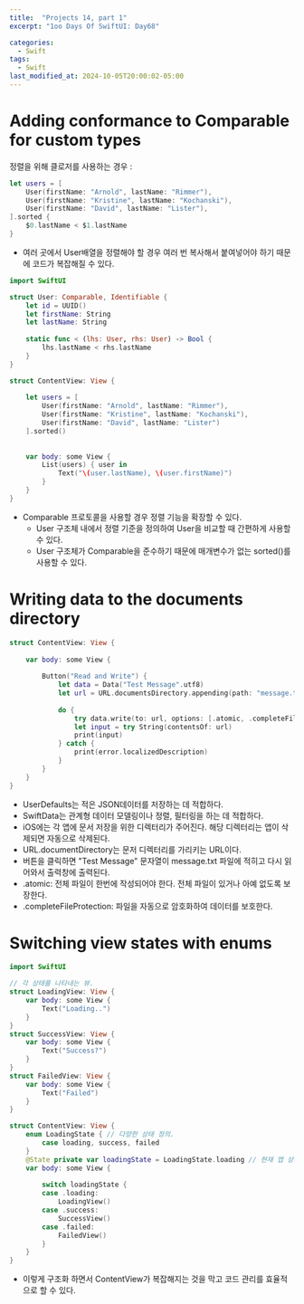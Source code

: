 ```yaml
---
title:  "Projects 14, part 1"
excerpt: "1oo Days Of SwiftUI: Day68"

categories:
  - Swift
tags:
  - Swift
last_modified_at: 2024-10-05T20:00:02-05:00
---
```


# Adding conformance to Comparable for custom types

정렬을 위해 클로저를 사용하는 경우 :
```Swift
let users = [
    User(firstName: "Arnold", lastName: "Rimmer"),
    User(firstName: "Kristine", lastName: "Kochanski"),
    User(firstName: "David", lastName: "Lister"),
].sorted {
    $0.lastName < $1.lastName
}
```
- 여러 곳에서 User배열을 정렬해야 할 경우 여러 번 복사해서 붙여넣어야 하기 때문에 코드가 복잡해질 수 있다.


```Swift
import SwiftUI

struct User: Comparable, Identifiable {
    let id = UUID()
    let firstName: String
    let lastName: String
    
    static func < (lhs: User, rhs: User) -> Bool {
        lhs.lastName < rhs.lastName
    }
}

struct ContentView: View {
    
    let users = [
        User(firstName: "Arnold", lastName: "Rimmer"),
        User(firstName: "Kristine", lastName: "Kochanski"),
        User(firstName: "David", lastName: "Lister")
    ].sorted()
    
    
    var body: some View {
        List(users) { user in
            Text("\(user.lastName), \(user.firstName)")
        }
    }
}
```

- Comparable 프로토콜을 사용할 경우 정렬 기능을 확장할 수 있다.
    - User 구조체 내에서 정렬 기준을 정의하여 User을 비교할 때 간편하게 사용할 수 있다.
    - User 구조체가 Comparable을 준수하기 때문에 매개변수가 없는 sorted()를 사용할 수 있다.

# Writing data to the documents directory

```Swift
struct ContentView: View {
    
    var body: some View {
        
        Button("Read and Write") {
            let data = Data("Test Message".utf8)
            let url = URL.documentsDirectory.appending(path: "message.txt")
            
            do {
                try data.write(to: url, options: [.atomic, .completeFileProtection])
                let input = try String(contentsOf: url)
                print(input)
            } catch {
                print(error.localizedDescription)
            }
        }  
    }
}
```
- UserDefaults는 적은 JSON데이터를 저장하는 데 적합하다.
- SwiftData는 관계형 데이터 모델링이나 정렬, 필터링을 하는 데 적합하다.
- iOS에는 각 앱에 문서 저장을 위한 디렉터리가 주어진다. 해당 디렉터리는 앱이 삭제되면 자동으로 삭제된다.
- URL.documentDirectory는 문저 디렉터리를 가리키는 URL이다.
- 버튼을 클릭하면 "Test Message" 문자열이 message.txt 파일에 적히고 다시 읽어와서 출력창에 출력된다.
- .atomic: 전체 파일이 한번에 작성되어야 한다. 전체 파일이 있거나 아예 없도록 보장한다.
- .completeFileProtection: 파일을 자동으로 암호화하여 데이터를 보호한다.

# Switching view states with enums
```Swift
import SwiftUI

// 각 상태를 나타내는 뷰.
struct LoadingView: View {
    var body: some View {
        Text("Loading..")
    }
}
struct SuccessView: View {
    var body: some View {
        Text("Success?")
    }
}
struct FailedView: View {
    var body: some View {
        Text("Failed")
    }
}

struct ContentView: View {
    enum LoadingState { // 다양한 상태 정의.
        case loading, success, failed
    }
    @State private var loadingState = LoadingState.loading // 현재 앱 상태/
    var body: some View {
        
        switch loadingState {
        case .loading:
            LoadingView()
        case .success:
            SuccessView()
        case .failed:
            FailedView()
        }
    }
}
```
- 이렇게 구조화 하면서 ContentView가 복잡해지는 것을 막고 코드 관리를 효율적으로 할 수 있다.